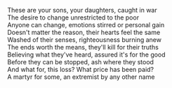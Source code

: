 These are your sons, your daughters, caught in war  
The desire to change unrestricted to the poor  
Anyone can change, emotions stirred or personal gain  
Doesn't matter the reason, their hearts feel the same  
Washed of their senses, righteousness burning anew  
The ends worth the means, they'll kill for their truths  
Believing what they've heard, assured it's for the good  
Before they can be stopped, ash where they stood  
And what for, this loss? What price has been paid?  
A martyr for some, an extremist by any other name  
